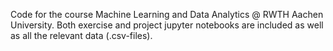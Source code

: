 Code for the course Machine Learning and Data Analytics @ RWTH Aachen University.
Both exercise and project jupyter notebooks are included as well as all the relevant data (.csv-files).
